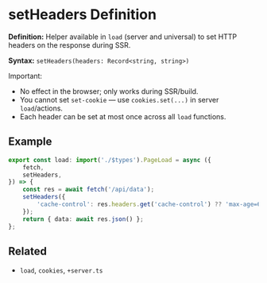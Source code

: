 # setHeaders Definition

**Definition:** Helper available in `load` (server and universal) to
set HTTP headers on the response during SSR.

**Syntax:** `setHeaders(headers: Record<string, string>)`

Important:

- No effect in the browser; only works during SSR/build.
- You cannot set `set-cookie` — use `cookies.set(...)` in server
  `load`/actions.
- Each header can be set at most once across all `load` functions.

## Example

```ts
export const load: import('./$types').PageLoad = async ({
	fetch,
	setHeaders,
}) => {
	const res = await fetch('/api/data');
	setHeaders({
		'cache-control': res.headers.get('cache-control') ?? 'max-age=60',
	});
	return { data: await res.json() };
};
```

## Related

- `load`, `cookies`, `+server.ts`
